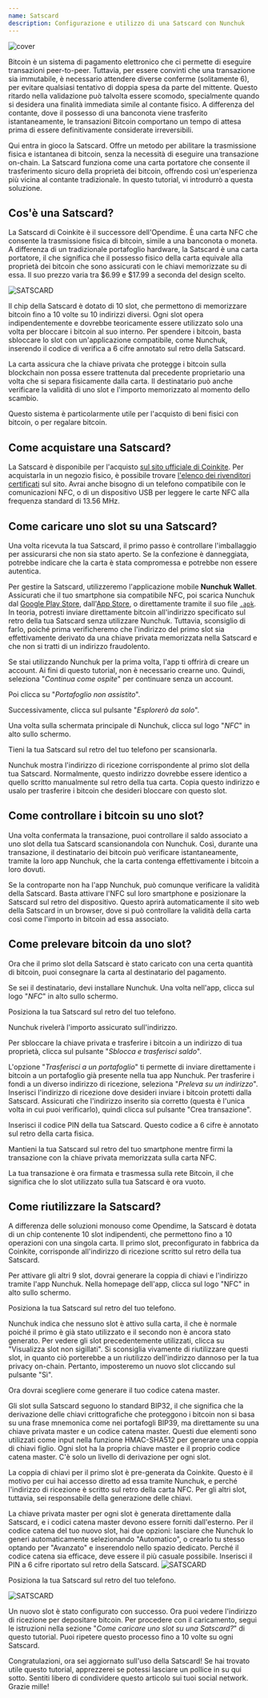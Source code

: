 ```yaml
---
name: Satscard
description: Configurazione e utilizzo di una Satscard con Nunchuk
---
```

![cover](assets/cover.webp)

Bitcoin è un sistema di pagamento elettronico che ci permette di eseguire transazioni peer-to-peer. Tuttavia, per essere convinti che una transazione sia immutabile, è necessario attendere diverse conferme (solitamente 6), per evitare qualsiasi tentativo di doppia spesa da parte del mittente. Questo ritardo nella validazione può talvolta essere scomodo, specialmente quando si desidera una finalità immediata simile al contante fisico. A differenza del contante, dove il possesso di una banconota viene trasferito istantaneamente, le transazioni Bitcoin comportano un tempo di attesa prima di essere definitivamente considerate irreversibili.

Qui entra in gioco la Satscard. Offre un metodo per abilitare la trasmissione fisica e istantanea di bitcoin, senza la necessità di eseguire una transazione on-chain. La Satscard funziona come una carta portatore che consente il trasferimento sicuro della proprietà dei bitcoin, offrendo così un'esperienza più vicina al contante tradizionale. In questo tutorial, vi introdurrò a questa soluzione.

## Cos'è una Satscard?

La Satscard di Coinkite è il successore dell'Opendime. È una carta NFC che consente la trasmissione fisica di bitcoin, simile a una banconota o moneta. A differenza di un tradizionale portafoglio hardware, la Satscard è una carta portatore, il che significa che il possesso fisico della carta equivale alla proprietà dei bitcoin che sono assicurati con le chiavi memorizzate su di essa. Il suo prezzo varia tra $6.99 e $17.99 a seconda del design scelto.

![SATSCARD](assets/notext/01.webp)

Il chip della Satscard è dotato di 10 slot, che permettono di memorizzare bitcoin fino a 10 volte su 10 indirizzi diversi. Ogni slot opera indipendentemente e dovrebbe teoricamente essere utilizzato solo una volta per bloccare i bitcoin al suo interno. Per spendere i bitcoin, basta sbloccare lo slot con un'applicazione compatibile, come Nunchuk, inserendo il codice di verifica a 6 cifre annotato sul retro della Satscard.

La carta assicura che la chiave privata che protegge i bitcoin sulla blockchain non possa essere trattenuta dal precedente proprietario una volta che si separa fisicamente dalla carta. Il destinatario può anche verificare la validità di uno slot e l'importo memorizzato al momento dello scambio.

Questo sistema è particolarmente utile per l'acquisto di beni fisici con bitcoin, o per regalare bitcoin.

## Come acquistare una Satscard?

La Satscard è disponibile per l'acquisto [sul sito ufficiale di Coinkite](https://store.coinkite.com/store/category/satscard). Per acquistarla in un negozio fisico, è possibile trovare [l'elenco dei rivenditori certificati](https://coinkite.com/resellers) sul sito.
Avrai anche bisogno di un telefono compatibile con le comunicazioni NFC, o di un dispositivo USB per leggere le carte NFC alla frequenza standard di 13.56 MHz.
## Come caricare uno slot su una Satscard?

Una volta ricevuta la tua Satscard, il primo passo è controllare l'imballaggio per assicurarsi che non sia stato aperto. Se la confezione è danneggiata, potrebbe indicare che la carta è stata compromessa e potrebbe non essere autentica.

Per gestire la Satscard, utilizzeremo l'applicazione mobile **Nunchuk Wallet**. Assicurati che il tuo smartphone sia compatibile NFC, poi scarica Nunchuk dal [Google Play Store](https://play.google.com/store/apps/details?id=io.nunchuk.android), dall'[App Store](https://apps.apple.com/us/app/nunchuk-bitcoin-wallet/id1563190073), o direttamente tramite il suo file [`.apk`](https://github.com/nunchuk-io/nunchuk-android/releases).
In teoria, potresti inviare direttamente bitcoin all'indirizzo specificato sul retro della tua Satscard senza utilizzare Nunchuk. Tuttavia, sconsiglio di farlo, poiché prima verificheremo che l'indirizzo del primo slot sia effettivamente derivato da una chiave privata memorizzata nella Satscard e che non si tratti di un indirizzo fraudolento.

Se stai utilizzando Nunchuk per la prima volta, l'app ti offrirà di creare un account. Ai fini di questo tutorial, non è necessario crearne uno. Quindi, seleziona "*Continua come ospite*" per continuare senza un account.

Poi clicca su "*Portafoglio non assistito*".

Successivamente, clicca sul pulsante "*Esplorerò da solo*".

Una volta sulla schermata principale di Nunchuk, clicca sul logo "*NFC*" in alto sullo schermo.

Tieni la tua Satscard sul retro del tuo telefono per scansionarla.

Nunchuk mostra l'indirizzo di ricezione corrispondente al primo slot della tua Satscard. Normalmente, questo indirizzo dovrebbe essere identico a quello scritto manualmente sul retro della tua carta. Copia questo indirizzo e usalo per trasferire i bitcoin che desideri bloccare con questo slot.

## Come controllare i bitcoin su uno slot?

Una volta confermata la transazione, puoi controllare il saldo associato a uno slot della tua Satscard scansionandola con Nunchuk. Così, durante una transazione, il destinatario dei bitcoin può verificare istantaneamente, tramite la loro app Nunchuk, che la carta contenga effettivamente i bitcoin a loro dovuti.

Se la controparte non ha l'app Nunchuk, può comunque verificare la validità della Satscard. Basta attivare l'NFC sul loro smartphone e posizionare la Satscard sul retro del dispositivo. Questo aprirà automaticamente il sito web della Satscard in un browser, dove si può controllare la validità della carta così come l'importo in bitcoin ad essa associato.

## Come prelevare bitcoin da uno slot?

Ora che il primo slot della Satscard è stato caricato con una certa quantità di bitcoin, puoi consegnare la carta al destinatario del pagamento.

Se sei il destinatario, devi installare Nunchuk. Una volta nell'app, clicca sul logo "*NFC*" in alto sullo schermo.

Posiziona la tua Satscard sul retro del tuo telefono.

Nunchuk rivelerà l'importo assicurato sull'indirizzo.

Per sbloccare la chiave privata e trasferire i bitcoin a un indirizzo di tua proprietà, clicca sul pulsante "*Sblocca e trasferisci saldo*".

L'opzione "*Trasferisci a un portafoglio*" ti permette di inviare direttamente i bitcoin a un portafoglio già presente nella tua app Nunchuk. Per trasferire i fondi a un diverso indirizzo di ricezione, seleziona "*Preleva su un indirizzo*".
Inserisci l'indirizzo di ricezione dove desideri inviare i bitcoin protetti dalla Satscard. Assicurati che l'indirizzo inserito sia corretto (questa è l'unica volta in cui puoi verificarlo), quindi clicca sul pulsante "Crea transazione".

Inserisci il codice PIN della tua Satscard. Questo codice a 6 cifre è annotato sul retro della carta fisica.

Mantieni la tua Satscard sul retro del tuo smartphone mentre firmi la transazione con la chiave privata memorizzata sulla carta NFC.

La tua transazione è ora firmata e trasmessa sulla rete Bitcoin, il che significa che lo slot utilizzato sulla tua Satscard è ora vuoto.

## Come riutilizzare la Satscard?

A differenza delle soluzioni monouso come Opendime, la Satscard è dotata di un chip contenente 10 slot indipendenti, che permettono fino a 10 operazioni con una singola carta. Il primo slot, preconfigurato in fabbrica da Coinkite, corrisponde all'indirizzo di ricezione scritto sul retro della tua Satscard.

Per attivare gli altri 9 slot, dovrai generare la coppia di chiavi e l'indirizzo tramite l'app Nunchuk. Nella homepage dell'app, clicca sul logo "NFC" in alto sullo schermo.

Posiziona la tua Satscard sul retro del tuo telefono.

Nunchuk indica che nessuno slot è attivo sulla carta, il che è normale poiché il primo è già stato utilizzato e il secondo non è ancora stato generato. Per vedere gli slot precedentemente utilizzati, clicca su "Visualizza slot non sigillati". Si sconsiglia vivamente di riutilizzare questi slot, in quanto ciò porterebbe a un riutilizzo dell'indirizzo dannoso per la tua privacy on-chain. Pertanto, imposteremo un nuovo slot cliccando sul pulsante "Sì".

Ora dovrai scegliere come generare il tuo codice catena master.

Gli slot sulla Satscard seguono lo standard BIP32, il che significa che la derivazione delle chiavi crittografiche che proteggono i bitcoin non si basa su una frase mnemonica come nei portafogli BIP39, ma direttamente su una chiave privata master e un codice catena master. Questi due elementi sono utilizzati come input nella funzione HMAC-SHA512 per generare una coppia di chiavi figlio. Ogni slot ha la propria chiave master e il proprio codice catena master. C'è solo un livello di derivazione per ogni slot.

La coppia di chiavi per il primo slot è pre-generata da Coinkite. Questo è il motivo per cui hai accesso diretto ad essa tramite Nunchuk, e perché l'indirizzo di ricezione è scritto sul retro della carta NFC. Per gli altri slot, tuttavia, sei responsabile della generazione delle chiavi.

La chiave privata master per ogni slot è generata direttamente dalla Satscard, e i codici catena master devono essere forniti dall'esterno. Per il codice catena del tuo nuovo slot, hai due opzioni: lasciare che Nunchuk lo generi automaticamente selezionando "Automatico", o crearlo tu stesso optando per "Avanzato" e inserendolo nello spazio dedicato. Perché il codice catena sia efficace, deve essere il più casuale possibile.
Inserisci il PIN a 6 cifre riportato sul retro della Satscard.
![SATSCARD](assets/notext/26.webp)

Posiziona la tua Satscard sul retro del tuo telefono.

![SATSCARD](assets/notext/27.webp)

Un nuovo slot è stato configurato con successo. Ora puoi vedere l'indirizzo di ricezione per depositare bitcoin. Per procedere con il caricamento, segui le istruzioni nella sezione "*Come caricare uno slot su una Satscard?*" di questo tutorial.
Puoi ripetere questo processo fino a 10 volte su ogni Satscard.

Congratulazioni, ora sei aggiornato sull'uso della Satscard! Se hai trovato utile questo tutorial, apprezzerei se potessi lasciare un pollice in su qui sotto. Sentiti libero di condividere questo articolo sui tuoi social network. Grazie mille!